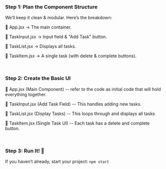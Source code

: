 ### Step 1: Plan the Component Structure
We’ll keep it clean & modular. Here’s the breakdown:

📌 App.jsx → The main container.

📌 TaskInput.jsx → Input field & "Add Task" button.

📌 TaskList.jsx → Displays all tasks.

📌 TaskItem.jsx → A single task (with delete & complete buttons).


<br>

### Step 2: Create the Basic UI

📌 App.jsx (Main Component)
 -- refer to the code as initial code that will hold everything together.

📌 TaskInput.jsx (Add Task Field)
-- This handles adding new tasks.

📌 TaskList.jsx (Display Tasks) 
-- This loops through and displays all tasks

📌 TaskItem.jsx (Single Task UI)
-- Each task has a delete and complete button.

<br>

### Step 3: Run It! 🚀
If you haven’t already, start your project:
`npm start
`
